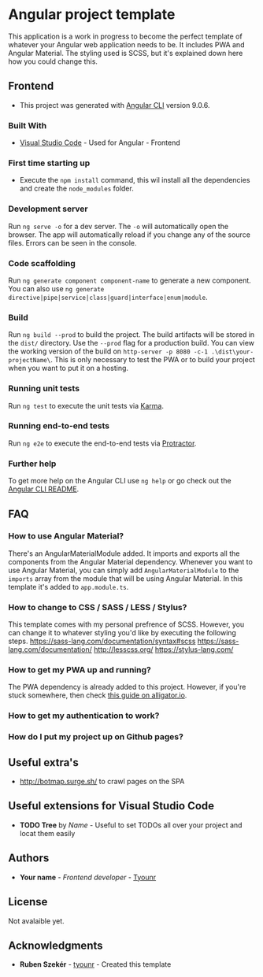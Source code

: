 # Angular project template

This application is a work in progress to become the perfect template of whatever your Angular web application needs to be. It includes PWA and Angular Material. The styling used is SCSS, but it's explained down here how you could change this.

## Frontend
* This project was generated with [Angular CLI](https://github.com/angular/angular-cli) version 9.0.6.

### Built With

* [Visual Studio Code](https://code.visualstudio.com/Download) - Used for Angular - Frontend

### First time starting up

* Execute the `npm install` command, this wil install all the dependencies and create the `node_modules` folder.

### Development server

Run `ng serve -o` for a dev server. The `-o` will automatically open the browser. The app will automatically reload if you change any of the source files. Errors can be seen in the console.

### Code scaffolding

Run `ng generate component component-name` to generate a new component. You can also use `ng generate directive|pipe|service|class|guard|interface|enum|module`.

### Build

Run `ng build --prod` to build the project. The build artifacts will be stored in the `dist/` directory. Use the `--prod` flag for a production build. You can view the working version of the build on `http-server -p 8080 -c-1 .\dist\your-projectName\`. This is only necessary to test the PWA or to build your project when you want to put it on a hosting.

### Running unit tests

Run `ng test` to execute the unit tests via [Karma](https://karma-runner.github.io).

### Running end-to-end tests

Run `ng e2e` to execute the end-to-end tests via [Protractor](http://www.protractortest.org/).

### Further help

To get more help on the Angular CLI use `ng help` or go check out the [Angular CLI README](https://github.com/angular/angular-cli/blob/master/README.md).

## FAQ

### How to use Angular Material?

There's an AngularMaterialModule added. It imports and exports all the components from the Angular Material dependency. Whenever you want to use Angular Material, you can simply add `AngularMaterialModule` to the `imports` array from the module that will be using Angular Material. In this template it's added to `app.module.ts`.

### How to change to CSS / SASS / LESS / Stylus?

This template comes with my personal prefrence of SCSS. However, you can change it to whatever styling you'd like by executing the following steps.
https://sass-lang.com/documentation/syntax#scss
https://sass-lang.com/documentation/
http://lesscss.org/
https://stylus-lang.com/

### How to get my PWA up and running?

The PWA dependency is already added to this project. However, if you're stuck somewhere, then check [this guide on alligator.io](https://alligator.io/angular/angular-pwa/).

### How to get my authentication to work?

### How do I put my project up on Github pages?

## Useful extra's

* http://botmap.surge.sh/ to crawl pages on the SPA

## Useful extensions for Visual Studio Code

* **TODO Tree** by *Name* - Useful to set TODOs all over your project and locat them easily

## Authors

* **Your name** - *Frontend developer* - [Tyounr](https://github.com/Tyounr)

## License

Not avalaible yet.

## Acknowledgments

* **Ruben Szekér** - [tyounr](https://github.com/tyounr) - Created this template
